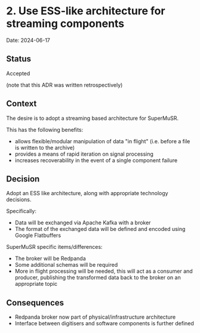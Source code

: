 # 2. Use ESS-like architecture for streaming components

Date: 2024-06-17

## Status

Accepted

(note that this ADR was written retrospectively)

## Context

The desire is to adopt a streaming based architecture for SuperMuSR.

This has the following benefits:

- allows flexible/modular manipulation of data "in flight" (i.e. before a file is written to the archive)
- provides a means of rapid iteration on signal processing
- increases recoverability in the event of a single component failure

## Decision

Adopt an ESS like architecture, along with appropriate technology decisions.

Specifically:

- Data will be exchanged via Apache Kafka with a broker
- The format of the exchanged data will be defined and encoded using Google Flatbuffers

SuperMuSR specific items/differences:

- The broker will be Redpanda
- Some additional schemas will be required
- More in flight processing will be needed, this will act as a consumer and producer, publishing the transformed data back to the broker on an appropriate topic

## Consequences

- Redpanda broker now part of physical/infrastructure architecture
- Interface between digitisers and software components is further defined
